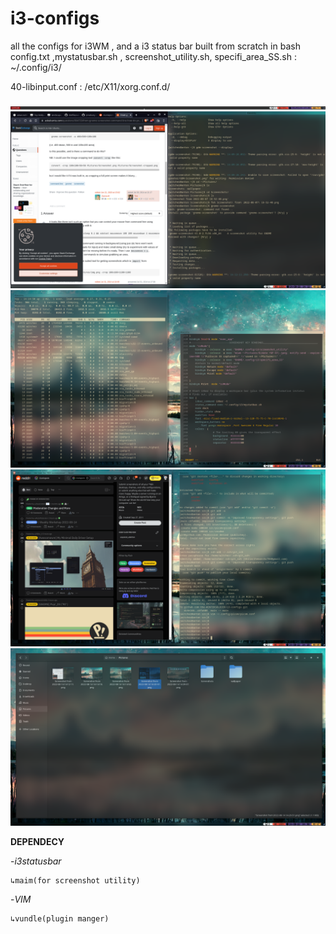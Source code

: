 # i3-configs
all the configs for i3WM , and a i3 status bar built from scratch in bash
config.txt ,mystatusbar.sh , screenshot_utility.sh, specifi_area_SS.sh : ~/.config/i3/

40-libinput.conf : /etc/X11/xorg.conf.d/ 

![Alt text](https://raw.githubusercontent.com/the-WINTERSOLDIER/i3-configs/main/screenshot/2021-02-02-17%3A30%3A59.png "Status bar built from scratch in bash")
![Alt text](https://raw.githubusercontent.com/the-WINTERSOLDIER/i3-configs/main/screenshot/Screenshot%20from%202022-08-14%2014-12-11.png "screenshot1")
![Alt text](https://raw.githubusercontent.com/the-WINTERSOLDIER/i3-configs/main/screenshot/Screenshot%20from%202022-08-14%2014-14-52.png "screenshot2")
![Alt text](https://raw.githubusercontent.com/the-WINTERSOLDIER/i3-configs/main/screenshot/Screenshot%20from%202022-08-14%2014-20-51.png "screenshot3")
![Alt text](https://raw.githubusercontent.com/the-WINTERSOLDIER/i3-configs/main/screenshot/Screenshot%20from%202022-08-14%2014-30-10.png "screenshot4")

**DEPENDECY**

-*i3statusbar*

    ↳maim(for screenshot utility)
-*VIM*

    ↳vundle(plugin manger)




